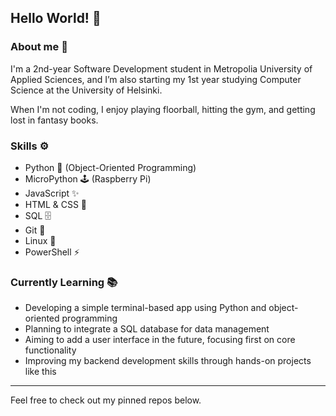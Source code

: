 ## Hello World! 🚀

### About me 💫
I'm a 2nd-year Software Development student in Metropolia University of Applied Sciences, 
and I’m also starting my 1st year studying Computer Science at the University of Helsinki.

When I'm not coding, I enjoy playing floorball, hitting the gym, and getting lost in fantasy books.

### Skills ⚙️

- Python 🐍 (Object-Oriented Programming)
- MicroPython 🕹️ (Raspberry Pi)  
- JavaScript ✨  
- HTML & CSS 🎨
- SQL 🗄️
- Git 🔧  
- Linux 🐧  
- PowerShell ⚡ 

### Currently Learning 📚

- Developing a simple terminal-based app using Python and object-oriented programming  
- Planning to integrate a SQL database for data management  
- Aiming to add a user interface in the future, focusing first on core functionality  
- Improving my backend development skills through hands-on projects like this

---

Feel free to check out my pinned repos below.
